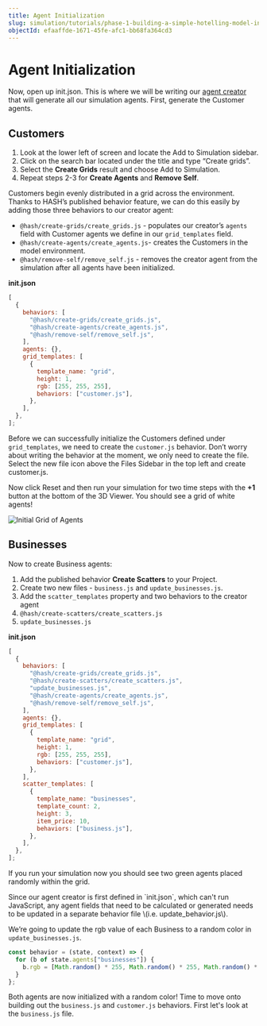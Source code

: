 ```yaml
---
title: Agent Initialization
slug: simulation/tutorials/phase-1-building-a-simple-hotelling-model-in-2d/initialization
objectId: efaaffde-1671-45fe-afc1-bb68fa364cd3
---
```


# Agent Initialization

Now, open up init.json. This is where we will be writing our [agent creator](/docs/simulation/creating-simulations/anatomy-of-an-agent/initial-state) that will generate all our simulation agents. First, generate the Customer agents.

## Customers

1.  Look at the lower left of screen and locate the Add to Simulation sidebar.
1.  Click on the search bar located under the title and type “Create grids”.
1.  Select the **Create Grids** result and choose Add to Simulation.
1.  Repeat steps 2-3 for **Create Agents** and **Remove Self**.

Customers begin evenly distributed in a grid across the environment. Thanks to HASH’s published behavior feature, we can do this easily by adding those three behaviors to our creator agent:

- `@hash/create-grids/create_grids.js` - populates our creator’s `agents` field with Customer agents we define in our `grid_templates` field.
- `@hash/create-agents/create_agents.js`- creates the Customers in the model environment.
- `@hash/remove-self/remove_self.js` - removes the creator agent from the simulation after all agents have been initialized.

**init.json**

```javascript
[
  {
    behaviors: [
      "@hash/create-grids/create_grids.js",
      "@hash/create-agents/create_agents.js",
      "@hash/remove-self/remove_self.js",
    ],
    agents: {},
    grid_templates: [
      {
        template_name: "grid",
        height: 1,
        rgb: [255, 255, 255],
        behaviors: ["customer.js"],
      },
    ],
  },
];
```

Before we can successfully initialize the Customers defined under `grid_templates`, we need to create the `customer.js` behavior. Don’t worry about writing the behavior at the moment, we only need to create the file. Select the new file icon above the Files Sidebar in the top left and create customer.js.

Now click Reset and then run your simulation for two time steps with the **+1** button at the bottom of the 3D Viewer. You should see a grid of white agents!

![Initial Grid of Agents](https://cdn-us1.hash.ai/site/docs/screen-shot-2020-12-17-at-10.38.46-am.png)

## Businesses

Now to create Business agents:

1.  Add the published behavior **Create Scatters** to your Project.
1.  Create two new files - `business.js` and `update_businesses.js`.
1.  Add the `scatter_templates` property and two behaviors to the creator agent
1.  `@hash/create-scatters/create_scatters.js`
1.  `update_businesses.js`

**init.json**

```javascript
[
  {
    behaviors: [
      "@hash/create-grids/create_grids.js",
      "@hash/create-scatters/create_scatters.js",
      "update_businesses.js",
      "@hash/create-agents/create_agents.js",
      "@hash/remove-self/remove_self.js",
    ],
    agents: {},
    grid_templates: [
      {
        template_name: "grid",
        height: 1,
        rgb: [255, 255, 255],
        behaviors: ["customer.js"],
      },
    ],
    scatter_templates: [
      {
        template_name: "businesses",
        template_count: 2,
        height: 3,
        item_price: 10,
        behaviors: ["business.js"],
      },
    ],
  },
];
```

If you run your simulation now you should see two green agents placed randomly within the grid.

<Hint style="info">
Since our agent creator is first defined in `init.json`, which can't run JavaScript, any agent fields that need to be calculated or generated needs to be updated in a separate behavior file \(i.e. update_behavior.js\).
</Hint>

We’re going to update the rgb value of each Business to a random color in `update_businesses.js`.

<Tabs>
<Tab title="update_businesses.js" >

```javascript
const behavior = (state, context) => {
  for (b of state.agents["businesses"]) {
    b.rgb = [Math.random() * 255, Math.random() * 255, Math.random() * 255];
  }
};
```

</Tab>
</Tabs>

Both agents are now initialized with a random color! Time to move onto building out the `business.js` and `customer.js` behaviors. First let's look at the `business.js` file.
